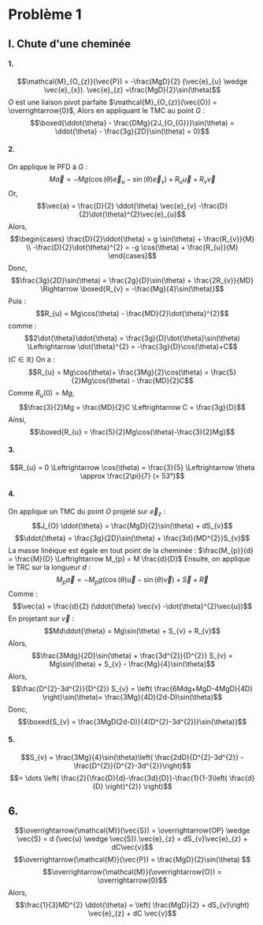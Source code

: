 # Problème 1
## I. Chute d'une cheminée
#### 1.
$$\mathcal{M}_{O_{z}}(\vec{P}) = -\frac{MgD}{2} (\vec{e}_{u} \wedge \vec{e}_{x}). \vec{e}_{z} =\frac{MgD}{2}\sin(\theta)$$
$O$ est une liaison pivot parfaite $\mathcal{M}_{O_{z}}(\vec{O}) = \overrightarrow{0}$, 
Alors en appliquant le TMC au point $G$ : 
$$\boxed{\ddot{\theta} - \frac{DMg}{2J_{O_{G}}}\sin(\theta) = \ddot{\theta} - \frac{3g}{2D}\sin(\theta) = 0}$$

#### 2.
On applique le PFD à $G$ : 
$$M\vec{a} = -Mg(\cos(\theta)\vec{e}_{u} -\sin(\theta)\vec{e}_{v}) + R_{u}\vec{u} + R_{v}\vec{v}$$
Or, 
$$\vec{a} = \frac{D}{2} \ddot{\theta} \vec{e}_{v} -\frac{D}{2}\dot{\theta}^{2}\vec{e}_{u}$$
Alors, 
$$\begin{cases}
\frac{D}{2}\ddot{\theta} = g \sin(\theta) + \frac{R_{v}}{M} \\
-\frac{D}{2}\dot{\theta}^{2} = -g \cos(\theta) + \frac{R_{u}}{M}
\end{cases}$$
Donc, 
$$\frac{3g}{2D}\sin(\theta) = \frac{2g}{D}\sin(\theta) + \frac{2R_{v}}{MD} \Rightarrow \boxed{R_{v} = -\frac{Mg}{4}\sin(\theta)}$$
Puis : 
$$R_{u} = Mg\cos(\theta) - \frac{MD}{2}\dot{\theta}^{2}$$
comme : 
$$2\dot{\theta}\ddot{\theta} = \frac{3g}{D}\dot{\theta}\sin(\theta) \Leftrightarrow \dot{\theta}^{2} = -\frac{3g}{D}\cos(\theta)+C$$
($C \in \mathbb{R}$)
On a : 
$$R_{u} = Mg\cos(\theta)+ \frac{3Mg}{2}\cos(\theta) = \frac{5}{2}Mg\cos(\theta) - \frac{MD}{2}C$$
Comme $R_{u}\left( 0 \right) = Mg$,
$$\frac{3}{2}Mg = \frac{MD}{2}C \Leftrightarrow C = \frac{3g}{D}$$
Ainsi, 
$$\boxed{R_{u} = \frac{5}{2}Mg\cos(\theta)-\frac{3}{2}Mg}$$

#### 3.
$$R_{u} = 0 \Leftrightarrow \cos(\theta) = \frac{3}{5} \Leftrightarrow \theta \approx \frac{2\pi}{7} (= 53°)$$

#### 4.
On applique un TMC du point $O$ projeté sur $\vec{e}_{z}$ : 
$$J_{O} \ddot{\theta} = \frac{MgD}{2}\sin(\theta) + dS_{v}$$
$$\ddot{\theta} = \frac{3g}{2D}\sin(\theta) + \frac{3d}{MD^{2}}S_{v}$$
La masse linéique est égale en tout point de la cheminée : $\frac{M_{p}}{d} = \frac{M}{D} \Leftrightarrow M_{p} = M \frac{d}{D}$ 
Ensuite, on applique le TRC sur la longueur $d$ : 
$$M_{p}\vec{a} = -M_{p}g(\cos(\theta)\vec{u} -\sin(\theta)\vec{v}) + \vec{S} + \vec{R}$$
Comme : 
$$\vec{a} = \frac{d}{2} (\ddot{\theta} \vec{v} -\dot{\theta}^{2}\vec{u})$$
En projetant sur $\vec{v}$ : 
$$Md\ddot{\theta} = Mg\sin(\theta) + S_{v} + R_{v}$$
Alors, 
$$\frac{3Mdg}{2D}\sin(\theta) + \frac{3d^{2}}{D^{2}} S_{v} = Mg\sin(\theta) + S_{v} - \frac{Mg}{4}\sin(\theta)$$
Alors, 
$$\frac{D^{2}-3d^{2}}{D^{2}} S_{v} = \left( \frac{6Mdg+MgD-4MgD}{4D} \right)\sin(\theta)= \frac{3Mg}{4D}(2d-D)\sin(\theta)$$
Donc, 
$$\boxed{S_{v} = \frac{3MgD(2d-D)}{4(D^{2}-3d^{2})}\sin(\theta)}$$



#### 5.
$$S_{v} = \frac{3Mg}{4}\sin(\theta)\left( \frac{2dD}{D^{2}-3d^{2}} - \frac{D^{2}}{D^{2}-3d^{2}}\right)$$
$$= \dots \left( \frac{2}{\frac{D}{d}-\frac{3d}{D}}-\frac{1}{1-3\left( \frac{d}{D} \right)^{2}} \right)$$




## 6.
$$\overrightarrow{\mathcal{M}}(\vec{S}) = \overrightarrow{OP} \wedge \vec{S} = d (\vec{u} \wedge \vec{S}).\vec{e}_{z} = dS_{v}\vec{e}_{z} + dC\vec{v}$$
$$\overrightarrow{\mathcal{M}}(\vec{P}) = \frac{MgD}{2}\sin(\theta) $$
$$\overrightarrow{\mathcal{M}}(\overrightarrow{O}) = \overrightarrow{0}$$
Alors, 
$$\frac{1}{3}MD^{2} \ddot{\theta} = \left( \frac{MgD}{2} + dS_{v}\right) \vec{e}_{z} + dC \vec{v}$$

